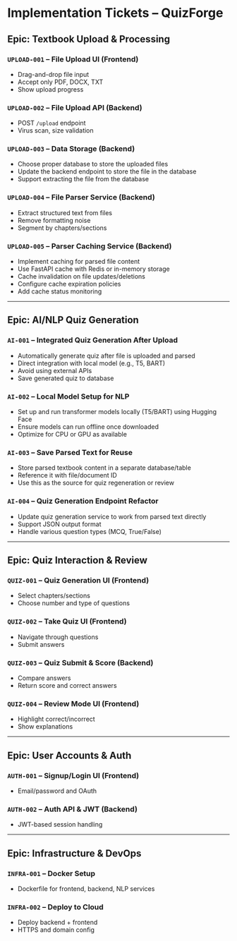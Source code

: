 # Implementation Tickets – QuizForge

## Epic: Textbook Upload & Processing

### `UPLOAD-001` – File Upload UI (Frontend)
- Drag-and-drop file input
- Accept only PDF, DOCX, TXT
- Show upload progress

### `UPLOAD-002` – File Upload API (Backend)
- POST `/upload` endpoint
- Virus scan, size validation

### `UPLOAD-003` – Data Storage (Backend)
- Choose proper database to store the uploaded files
- Update the backend endpoint to store the file in the database
- Support extracting the file from the database

### `UPLOAD-004` – File Parser Service (Backend)
- Extract structured text from files
- Remove formatting noise
- Segment by chapters/sections

### `UPLOAD-005` – Parser Caching Service (Backend)
- Implement caching for parsed file content
- Use FastAPI cache with Redis or in-memory storage
- Cache invalidation on file updates/deletions
- Configure cache expiration policies
- Add cache status monitoring

---

## Epic: AI/NLP Quiz Generation

### `AI-001` – Integrated Quiz Generation After Upload
- Automatically generate quiz after file is uploaded and parsed
- Direct integration with local model (e.g., T5, BART)
- Avoid using external APIs
- Save generated quiz to database

### `AI-002` – Local Model Setup for NLP
- Set up and run transformer models locally (T5/BART) using Hugging Face
- Ensure models can run offline once downloaded
- Optimize for CPU or GPU as available

### `AI-003` – Save Parsed Text for Reuse
- Store parsed textbook content in a separate database/table
- Reference it with file/document ID
- Use this as the source for quiz regeneration or review

### `AI-004` – Quiz Generation Endpoint Refactor
- Update quiz generation service to work from parsed text directly
- Support JSON output format
- Handle various question types (MCQ, True/False)

---

## Epic: Quiz Interaction & Review

### `QUIZ-001` – Quiz Generation UI (Frontend)
- Select chapters/sections
- Choose number and type of questions

### `QUIZ-002` – Take Quiz UI (Frontend)
- Navigate through questions
- Submit answers

### `QUIZ-003` – Quiz Submit & Score (Backend)
- Compare answers
- Return score and correct answers

### `QUIZ-004` – Review Mode UI (Frontend)
- Highlight correct/incorrect
- Show explanations

---

## Epic: User Accounts & Auth

### `AUTH-001` – Signup/Login UI (Frontend)
- Email/password and OAuth

### `AUTH-002` – Auth API & JWT (Backend)
- JWT-based session handling

---

## Epic: Infrastructure & DevOps

### `INFRA-001` – Docker Setup
- Dockerfile for frontend, backend, NLP services

### `INFRA-002` – Deploy to Cloud
- Deploy backend + frontend
- HTTPS and domain config
